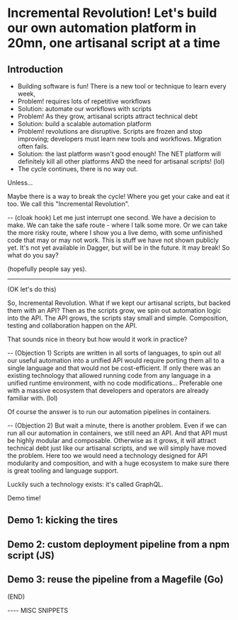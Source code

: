 # Incremental Revolution! Let's build our own automation platform in 20mn, one artisanal script at a time

## Introduction

* Building software is fun! There is a new tool or technique to learn every week,
* Problem! requires lots of repetitive workflows
* Solution: automate our workflows with scripts
* Problem! As they grow, artisanal scripts attract technical debt
* Solution: build a scalable automation platform
* Problem! revolutions are disruptive. Scripts are frozen and stop improving; developers must learn new tools and workflows. Migration often fails.
* Solution: the last platform wasn't good enough! The NET platform will definitely kill all other platforms AND the need for artisanal scripts! (lol)
* The cycle continues, there is no way out.

Unless...

Maybe there is a way to break the cycle! Where you get your cake and eat it too.
We call this "Incremental Revolution".

-- (cloak hook)
Let me just interrupt one second.
We have a decision to make. We can take the safe route - where I talk some more. Or we can take the more risky route,
where I show you a live demo, with some unfinished code that may or may not work. This is stuff
we have not shown publicly yet. It's not yet available in Dagger, but will be in the future. It may break!
So what do you say?

(hopefully people say yes).

---

(OK let's do this)


So, Incremental Revolution.
What if we kept our artisanal scripts, but backed them with an API? Then as the scripts grow, we spin out automation logic into the API. The API grows, the scripts stay small and simple. Composition, testing and collaboration happen on the API.

That sounds nice in theory but how would it work in practice?

-- (Objection 1)
Scripts are written in all sorts of languages, to spin out all our useful automation into a unified API would require porting them all to a single language and that would not be cost-efficient. If only there was an existing technology that allowed running code from any language in a unified runtime environment, with no code modifications... Preferable one with a massive ecosystem that developers and operators are already familiar with. (lol)

Of course the answer is to run our automation pipelines in containers.

-- (Objection 2)
But wait a minute, there is another problem. Even if we can run all our automation in containers, we still need an API. And that API must be highly modular and composable. Otherwise as it grows, it will attract technical debt just like our artisanal scripts, and we will simply have moved the problem. Here too we would need a technology designed for API modularity and composition, and with a huge ecosystem to make sure there is great tooling and language support.

Luckily such a technology exists: it's called GraphQL.



Demo time!

## Demo 1: kicking the tires

## Demo 2: custom deployment pipeline from a npm script (JS)

## Demo 3: reuse the pipeline from a Magefile (Go)

(END)

---- MISC SNIPPETS
